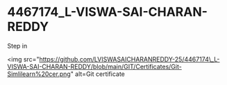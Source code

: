 # 4467174\_L-VISWA-SAI-CHARAN-REDDY

Step in

<img src="https://github.com/LVISWASAICHARANREDDY-25/4467174\_L-VISWA-SAI-CHARAN-REDDY/blob/main/GIT/Certificates/Git-Simlilearn%20cer.png" alt=Git certificate

